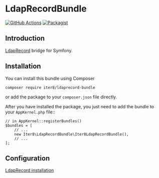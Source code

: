 LdapRecordBundle
================

[![GitHub Actions][GA Image]][GA Link]
[![Packagist][Packagist Image]][Packagist Link]

Introduction
------------
[LdapRecord](https://github.com/DirectoryTree/LdapRecord) bridge for Symfony.

Installation
------------
You can install this bundle using Composer

    composer require iter8/ldaprecord-bundle

or add the package to your `composer.json` file directly.

After you have installed the package, you just need to add the bundle to your `AppKernel.php` file::

    // in AppKernel::registerBundles()
    $bundles = [
        // ...
        new Iter8\LdapRecordBundle\Iter8LdapRecordBundle(),
        // ...
    ];

Configuration
-------------

[LdapRecord installation](https://ldaprecord.com/docs/core/v2/installation)

[GA Image]: https://github.com/iter8-au/ldaprecord-bundle/actions/workflows/continuous-integration.yml/badge.svg
[GA Link]: https://github.com/iter8-au/ldaprecord-bundle/actions/workflows/continuous-integration.yml
[Packagist Image]: https://img.shields.io/packagist/v/iter8/ldaprecord-bundle.svg
[Packagist Link]: https://packagist.org/packages/iter8/ldaprecord-bundle
